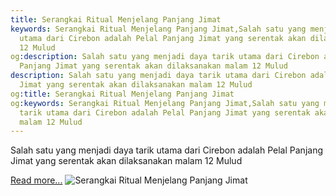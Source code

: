 ```yaml
---
title: Serangkai Ritual Menjelang Panjang Jimat
keywords: Serangkai Ritual Menjelang Panjang Jimat,Salah satu yang menjadi daya tarik
  utama dari Cirebon adalah Pelal Panjang Jimat yang serentak akan dilaksanakan malam
  12 Mulud
og:description: Salah satu yang menjadi daya tarik utama dari Cirebon adalah Pelal
  Panjang Jimat yang serentak akan dilaksanakan malam 12 Mulud
description: Salah satu yang menjadi daya tarik utama dari Cirebon adalah Pelal Panjang
  Jimat yang serentak akan dilaksanakan malam 12 Mulud
og:title: Serangkai Ritual Menjelang Panjang Jimat
og:keywords: Serangkai Ritual Menjelang Panjang Jimat,Salah satu yang menjadi daya
  tarik utama dari Cirebon adalah Pelal Panjang Jimat yang serentak akan dilaksanakan
  malam 12 Mulud
---
```


Salah satu yang menjadi daya tarik utama dari Cirebon adalah Pelal Panjang Jimat yang serentak akan dilaksanakan malam 12 Mulud

[Read more...](https://www.sportourism.id/post/5971/serangkai-ritual-menjelang-panjang-jimat "Serangkai Ritual Menjelang Panjang Jimat")
![Serangkai Ritual Menjelang Panjang Jimat](https://services.sportourism.id/fileload/tradisi-panjang-mios-di-keraton-kanomanjpg-Az00.jpg "Serangkai Ritual Menjelang Panjang Jimat")